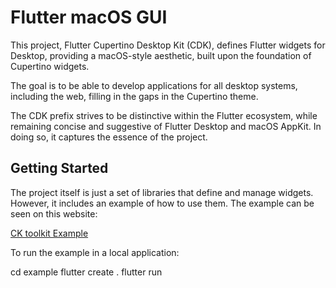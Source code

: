# Flutter macOS GUI

This project, Flutter Cupertino Desktop Kit (CDK), defines Flutter widgets for Desktop, providing a macOS-style aesthetic, built upon the foundation of Cupertino widgets.

The goal is to be able to develop applications for all desktop systems, including the web, filling in the gaps in the Cupertino theme.

The CDK prefix strives to be distinctive within the Flutter ecosystem, while remaining concise and suggestive of Flutter Desktop and macOS AppKit. In doing so, it captures the essence of the project.

## Getting Started

The project itself is just a set of libraries that define and manage widgets. However, it includes an example of how to use them. The example can be seen on this website:

[CK toolkit Example](https://optimisme.github.io/flutter_cupertino_desktop/gh-pages/example/)

To run the example in a local application:

cd example
flutter create .
flutter run